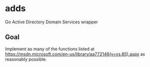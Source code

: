 # adds
Go Active Directory Domain Services wrapper

## Goal
Implement as many of the functions listed at https://msdn.microsoft.com/en-us/library/aa772146(v=vs.85).aspx as reasonably possible.
